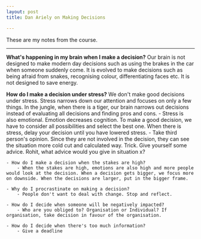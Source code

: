 ```yaml
---
layout: post
title: Dan Ariely on Making Decisions

---
```


These are my notes from the course. 

---


 **What's happening in my brain when I make a decision?**
 Our brain is not designed to make modern day decisions such as using the brakes in the car when someone suddenly come. It is evolved to make decisions such as being afraid from snakes, recognising colour, differentiating faces etc.  It is not designed to save energy.

**How do I make a decision under stress?**
  We don't make good decisions under stress. Stress narrows down our attention and focuses on only a few things. In the jungle, when there is a tiger, our brain narrows out decisions instead of evaluating all decisions and finding pros and cons. 
    - Stress is also emotional. Emotion decreases cognition. To make a good decision, we have to consider all possibilities and select the best one. When there is stress, delay your decision until you have lowered stress. 
    - Take third person's opinion. Since they are not involved in the decision, they can see the situation more cold cut and calculated way. Trick. Give yourself some advice. Rohit, what advice would you give in situation x? 

    - How do I make a decision when the stakes are high?
        - When the stakes are high, emotions are also high and more people would look at the decision. When a decision gets bigger, we focus more on downside. When the decisions are larger, put in the bigger frame. 

    - Why do I procrastinate on making a decision?
        - People don't want to deal with change. Stop and reflect. 

    - How do I decide when someone will be negatively impacted?
        - Who are you obliged to? Organisation or Individual? If organisation, take decision in favour of the organisation. 

    - How do I decide when there's too much information?
        - Give a deadline 
